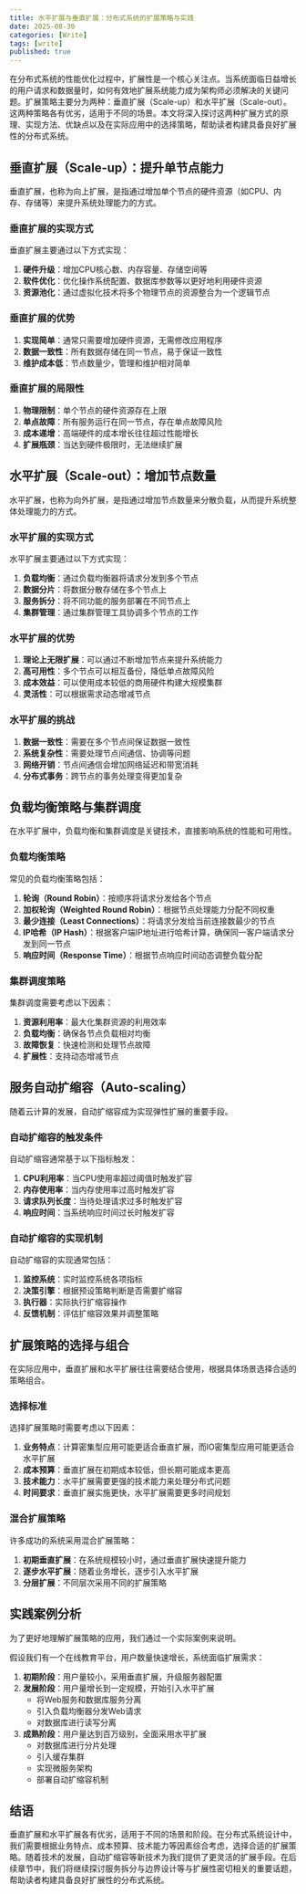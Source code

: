 ```yaml
---
title: 水平扩展与垂直扩展：分布式系统的扩展策略与实践
date: 2025-08-30
categories: [Write]
tags: [write]
published: true
---
```


在分布式系统的性能优化过程中，扩展性是一个核心关注点。当系统面临日益增长的用户请求和数据量时，如何有效地扩展系统能力成为架构师必须解决的关键问题。扩展策略主要分为两种：垂直扩展（Scale-up）和水平扩展（Scale-out）。这两种策略各有优劣，适用于不同的场景。本文将深入探讨这两种扩展方式的原理、实现方法、优缺点以及在实际应用中的选择策略，帮助读者构建具备良好扩展性的分布式系统。

## 垂直扩展（Scale-up）：提升单节点能力

垂直扩展，也称为向上扩展，是指通过增加单个节点的硬件资源（如CPU、内存、存储等）来提升系统处理能力的方式。

### 垂直扩展的实现方式

垂直扩展主要通过以下方式实现：
1. **硬件升级**：增加CPU核心数、内存容量、存储空间等
2. **软件优化**：优化操作系统配置、数据库参数等以更好地利用硬件资源
3. **资源池化**：通过虚拟化技术将多个物理节点的资源整合为一个逻辑节点

### 垂直扩展的优势

1. **实现简单**：通常只需要增加硬件资源，无需修改应用程序
2. **数据一致性**：所有数据存储在同一节点，易于保证一致性
3. **维护成本低**：节点数量少，管理和维护相对简单

### 垂直扩展的局限性

1. **物理限制**：单个节点的硬件资源存在上限
2. **单点故障**：所有服务运行在同一节点，存在单点故障风险
3. **成本递增**：高端硬件的成本增长往往超过性能增长
4. **扩展瓶颈**：当达到硬件极限时，无法继续扩展

## 水平扩展（Scale-out）：增加节点数量

水平扩展，也称为向外扩展，是指通过增加节点数量来分散负载，从而提升系统整体处理能力的方式。

### 水平扩展的实现方式

水平扩展主要通过以下方式实现：
1. **负载均衡**：通过负载均衡器将请求分发到多个节点
2. **数据分片**：将数据分散存储在多个节点上
3. **服务拆分**：将不同功能的服务部署在不同节点上
4. **集群管理**：通过集群管理工具协调多个节点的工作

### 水平扩展的优势

1. **理论上无限扩展**：可以通过不断增加节点来提升系统能力
2. **高可用性**：多个节点可以相互备份，降低单点故障风险
3. **成本效益**：可以使用成本较低的商用硬件构建大规模集群
4. **灵活性**：可以根据需求动态增减节点

### 水平扩展的挑战

1. **数据一致性**：需要在多个节点间保证数据一致性
2. **系统复杂性**：需要处理节点间通信、协调等问题
3. **网络开销**：节点间通信会增加网络延迟和带宽消耗
4. **分布式事务**：跨节点的事务处理变得更加复杂

## 负载均衡策略与集群调度

在水平扩展中，负载均衡和集群调度是关键技术，直接影响系统的性能和可用性。

### 负载均衡策略

常见的负载均衡策略包括：
1. **轮询（Round Robin）**：按顺序将请求分发给各个节点
2. **加权轮询（Weighted Round Robin）**：根据节点处理能力分配不同权重
3. **最少连接（Least Connections）**：将请求分发给当前连接数最少的节点
4. **IP哈希（IP Hash）**：根据客户端IP地址进行哈希计算，确保同一客户端请求分发到同一节点
5. **响应时间（Response Time）**：根据节点响应时间动态调整负载分配

### 集群调度策略

集群调度需要考虑以下因素：
1. **资源利用率**：最大化集群资源的利用效率
2. **负载均衡**：确保各节点负载相对均衡
3. **故障恢复**：快速检测和处理节点故障
4. **扩展性**：支持动态增减节点

## 服务自动扩缩容（Auto-scaling）

随着云计算的发展，自动扩缩容成为实现弹性扩展的重要手段。

### 自动扩缩容的触发条件

自动扩缩容通常基于以下指标触发：
1. **CPU利用率**：当CPU使用率超过阈值时触发扩容
2. **内存使用率**：当内存使用率过高时触发扩容
3. **请求队列长度**：当待处理请求过多时触发扩容
4. **响应时间**：当系统响应时间过长时触发扩容

### 自动扩缩容的实现机制

自动扩缩容的实现通常包括：
1. **监控系统**：实时监控系统各项指标
2. **决策引擎**：根据预设策略判断是否需要扩缩容
3. **执行器**：实际执行扩缩容操作
4. **反馈机制**：评估扩缩容效果并调整策略

## 扩展策略的选择与组合

在实际应用中，垂直扩展和水平扩展往往需要结合使用，根据具体场景选择合适的策略组合。

### 选择标准

选择扩展策略时需要考虑以下因素：
1. **业务特点**：计算密集型应用可能更适合垂直扩展，而IO密集型应用可能更适合水平扩展
2. **成本预算**：垂直扩展在初期成本较低，但长期可能成本更高
3. **技术能力**：水平扩展需要更强的技术能力来处理分布式问题
4. **时间要求**：垂直扩展实施更快，水平扩展需要更多时间规划

### 混合扩展策略

许多成功的系统采用混合扩展策略：
1. **初期垂直扩展**：在系统规模较小时，通过垂直扩展快速提升能力
2. **逐步水平扩展**：随着业务增长，逐步引入水平扩展
3. **分层扩展**：不同层次采用不同的扩展策略

## 实践案例分析

为了更好地理解扩展策略的应用，我们通过一个实际案例来说明。

假设我们有一个在线教育平台，用户数量快速增长，系统面临扩展需求：

1. **初期阶段**：用户量较小，采用垂直扩展，升级服务器配置
2. **发展阶段**：用户量增长到一定规模，开始引入水平扩展
   - 将Web服务和数据库服务分离
   - 引入负载均衡器分发Web请求
   - 对数据库进行读写分离
3. **成熟阶段**：用户量达到百万级别，全面采用水平扩展
   - 对数据库进行分片处理
   - 引入缓存集群
   - 实现微服务架构
   - 部署自动扩缩容机制

## 结语

垂直扩展和水平扩展各有优劣，适用于不同的场景和阶段。在分布式系统设计中，我们需要根据业务特点、成本预算、技术能力等因素综合考虑，选择合适的扩展策略。随着技术的发展，自动扩缩容等新技术为我们提供了更灵活的扩展手段。在后续章节中，我们将继续探讨服务拆分与边界设计等与扩展性密切相关的重要话题，帮助读者构建具备良好扩展性的分布式系统。